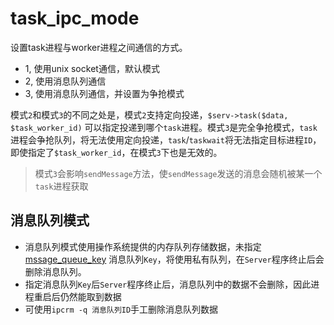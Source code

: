 # task_ipc_mode

设置task进程与worker进程之间通信的方式。

* 1, 使用unix socket通信，默认模式
* 2, 使用消息队列通信
* 3, 使用消息队列通信，并设置为争抢模式

模式`2`和模式`3`的不同之处是，模式`2`支持定向投递，`$serv->task($data, $task_worker_id)` 可以指定投递到哪个`task`进程。模式`3`是完全争抢模式，`task`进程会争抢队列，将无法使用定向投递，`task`/`taskwait`将无法指定目标进程`ID`，即使指定了`$task_worker_id`，在模式`3`下也是无效的。

> 模式`3`会影响`sendMessage`方法，使`sendMessage`发送的消息会随机被某一个`task`进程获取   

消息队列模式
----
* 消息队列模式使用操作系统提供的内存队列存储数据，未指定 [mssage_queue_key](https://wiki.swoole.com/wiki/page/346.html) 消息队列`Key`，将使用私有队列，在`Server`程序终止后会删除消息队列。
* 指定消息队列`Key`后`Server`程序终止后，消息队列中的数据不会删除，因此进程重启后仍然能取到数据
* 可使用`ipcrm -q 消息队列ID`手工删除消息队列数据


